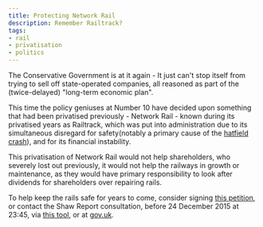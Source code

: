 ```yaml
---
title: Protecting Network Rail
description: Remember Railtrack?
tags:
- rail
- privatisation
- politics
---
```


The Conservative Government is at it again - It just can't stop itself from trying to sell off state-operated companies, all reasoned as part of the (twice-delayed) "long-term economic plan".

This time the policy geniuses at Number 10 have decided upon something that had been privatised previously - Network Rail - known during its privatised years as Railtrack, which was put into administration due to its simultaneous disregard for safety(notably a primary cause of the [hatfield crash](https://en.wikipedia.org/wiki/Hatfield_rail_crash)), and for its financial instability.

This privatisation of Network Rail would not help shareholders, who severely lost out previously, it would not help the railways in growth or maintenance, as they would have primary responsibility to look after dividends for shareholders over repairing rails.

To help keep the rails safe for years to come, consider signing [this petition](https://you.38degrees.org.uk/p/networkrail), or contact the Shaw Report consultation, before 24 December 2015 at 23:45, via [this tool](http://weownit.org.uk/act-now/dont-let-grinches-privatise-network-rail), or at [gov.uk](https://www.gov.uk/government/consultations/shaw-report-scoping-study).

